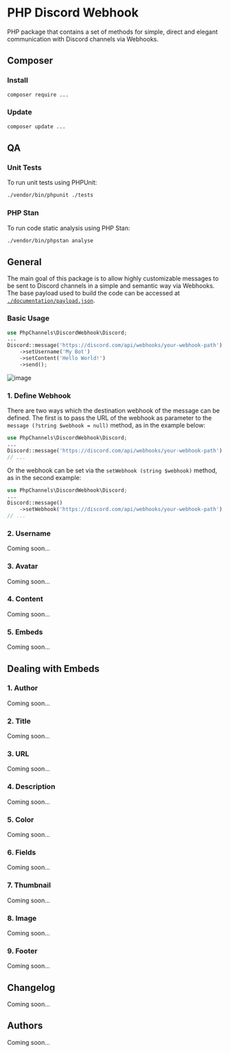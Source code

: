 # PHP Discord Webhook

PHP package that contains a set of methods for simple, direct and elegant communication with Discord channels via Webhooks.

## Composer

### Install
```sh
composer require ...
```

### Update

```sh
composer update ...
```

## QA

### Unit Tests

To run unit tests using PHPUnit:

```sh
./vendor/bin/phpunit ./tests
```

### PHP Stan

To run code static analysis using PHP Stan:

```sh
./vendor/bin/phpstan analyse
```

## General

The main goal of this package is to allow highly customizable messages to be sent to Discord channels in a simple and semantic way via Webhooks. The base payload used to build the code can be accessed at [`./documentation/payload.json`](https://github.com/muriloperosa/discord-webhook/blob/main/documentation/payload.json).

### Basic Usage

```php
use PhpChannels\DiscordWebhook\Discord;
...
Discord::message('https://discord.com/api/webhooks/your-webhook-path')
    ->setUsername('My Bot')
    ->setContent('Hello World!')
    ->send();
``` 

![image](https://user-images.githubusercontent.com/45050585/218355168-65a2e18b-5f04-4f8f-9f0b-858a4f1045c1.png)

### 1. Define Webhook
There are two ways which the destination webhook of the message can be defined. The first is to pass the URL of the webhook as parameter to the `message (?string $webhook = null)` method, as in the example below:

```php
use PhpChannels\DiscordWebhook\Discord;
...
Discord::message('https://discord.com/api/webhooks/your-webhook-path');
// ...
```
Or the webhook can be set via the `setWebhook (string $webhook)` method, as in the second example:
```php
use PhpChannels\DiscordWebhook\Discord;
...
Discord::message()
    ->setWebhook('https://discord.com/api/webhooks/your-webhook-path');
// ...
```

### 2. Username
Coming soon...
### 3. Avatar
Coming soon...

### 4. Content
Coming soon...
### 5. Embeds
Coming soon...

## Dealing with Embeds

### 1. Author
Coming soon...

### 2. Title
Coming soon...

### 3. URL
Coming soon...

### 4. Description
Coming soon...

### 5. Color
Coming soon...

### 6. Fields
Coming soon...

### 7. Thumbnail
Coming soon...

### 8. Image
Coming soon...

### 9. Footer
Coming soon...


## Changelog
Coming soon...

## Authors
Coming soon...
